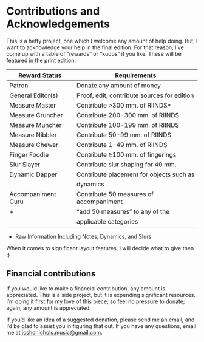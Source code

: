 Contributions and Acknowledgements
==================================

This is a hefty project, one which I welcome any amount of help doing. But, I
want to acknowledge your help in the final edition. For that reason, I’ve come
up with a table of “rewards” or “kudos” if you like. These will be featured in
the print edition.


| Reward Status      | Requirements                             |
|--------------------|------------------------------------------|
| Patron             | Donate any amount of money               |
| General Editor(s)  | Proof, edit, contribute sources for edition   |
| Measure Master     | Contribute \>300 mm. of RIINDS*       |
| Measure Cruncher   | Contribute 200-300 mm. of RIINDS         |
| Measure Muncher    | Contribute 100-199 mm. of RIINDS         |
| Measure Nibbler    | Contribute 50-99 mm. of RIINDS           |
| Measure Chewer     | Contribute 1-49 mm. of RIINDS            |
| Finger Foodie      | Contribute ≥100 mm. of fingerings        |
| Slur Slayer        | Contribute slur shaping for 40 mm.       |
| Dynamic Dapper     | Contribute placement for objects such as |
|                    | dynamics                                 |
| Accompaniment Guru | Contribute 50 measures of accompaniment  |
| +                  | “add 50 measures” to any of the          |
|                    | applicable categories                    |

* Raw Information Including Notes, Dynamics, and Slurs

When it comes to significant layout features, I will decide what to give then :)

Financial contributions
-----------------------

If you would like to make a financial contribution, any amount is appreciated.
This is a side project, but it is expending significant resources. I’m doing it
first for my love of this piece, so feel no pressure to donate; again, any
amount is appreciated.

If you’d like an idea of a suggested donation, please send me an email, and I’d
be glad to assist you in figuring that out. If you have any questions, email me
at <joshdnichols.music@gmail.com>.
